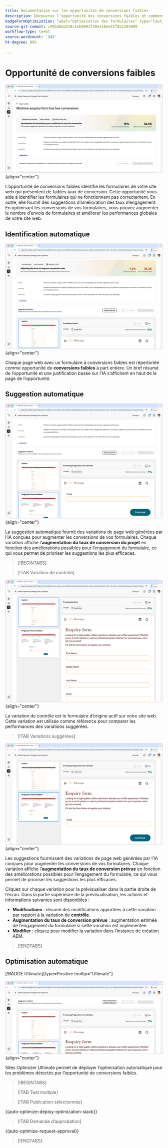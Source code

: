 ```yaml
---
title: Documentation sur les opportunités de conversions faibles
description: Découvrez l’opportunité des conversions faibles et comment l’utiliser pour améliorer l’engagement des formulaires sur votre site web.
badgeFormOptimization: label="Optimisation des formulaires" type="Caution" url="../../opportunity-types/form-optimization.md" tooltip="Optimisation des formulaires"
source-git-commit: c99bd0ab418c1eb0693f39ea16ee41f8a1263099
workflow-type: tm+mt
source-wordcount: '343'
ht-degree: 99%

---
```



# Opportunité de conversions faibles

![Opportunité de conversions faibles](./assets/low-conversions/hero.png){align="center"}

L’opportunité de conversions faibles identifie les formulaires de votre site web qui présentent de faibles taux de conversion. Cette opportunité vous aide à identifier les formulaires qui ne fonctionnent pas correctement. En outre, elle fournit des suggestions d’amélioration des taux d’engagement. En optimisant les conversions de vos formulaires, vous pouvez augmenter le nombre d’envois de formulaires et améliorer les performances globales de votre site web.

## Identification automatique

![Identification automatique des conversions faibles](./assets/low-conversions/auto-identify.png){align="center"}

Chaque page web avec un formulaire à conversions faibles est répertoriée comme opportunité de **conversions faibles** à part entière. Un bref résumé de l’opportunité et une justification basée sur l’IA s’affichent en haut de la page de l’opportunité.

## Suggestion automatique

![Suggestion automatique des conversions faibles](./assets/low-conversions/auto-suggest.png){align="center"}

La suggestion automatique fournit des variations de page web générées par l’IA conçues pour augmenter les conversions de vos formulaires. Chaque variation affiche l’**augmentation du taux de conversion du projet** en fonction des améliorations possibles pour l’engagement du formulaire, ce qui vous permet de prioriser les suggestions les plus efficaces.

>[!BEGINTABS]

>[!TAB Variation de contrôle]

![Variations de contrôle](./assets/low-conversions/control-variation.png){align="center"}

La variation de contrôle est le formulaire d’origine actif sur votre site web. Cette variation est utilisée comme référence pour comparer les performances des variations suggérées.

>[!TAB Variations suggérées]

![Variations suggérées](./assets/low-conversions/suggested-variations.png){align="center"}

Les suggestions fournissent des variations de page web générées par l’IA conçues pour augmenter les conversions de vos formulaires. Chaque variation affiche l’**augmentation du taux de conversion prévue** en fonction des améliorations possibles pour l’engagement du formulaire, ce qui vous permet de prioriser les suggestions les plus efficaces.

Cliquez sur chaque variation pour la prévisualiser dans la partie droite de l’écran. Dans la partie supérieure de la prévisualisation, les actions et informations suivantes sont disponibles :

* **Modifications** : résumé des modifications apportées à cette variation par rapport à la variation de **contrôle**.
* **Augmentation du taux de conversion prévue** : augmentation estimée de l’engagement du formulaire si cette variation est implémentée.
* **Modifier** : cliquez pour modifier la variation dans l’instance de création AEM.

>[!ENDTABS]

## Optimisation automatique

[!BADGE Ultimate]{type=Positive tooltip="Ultimate"}

![Optimisation automatique des conversions faibles](./assets/low-conversions/auto-optimize.png){align="center"}

Sites Optimizer Ultimate permet de déployer l’optimisation automatique pour les problèmes détectés par l’opportunité de conversions faibles.

>[!BEGINTABS]

>[!TAB Test multiple]


>[!TAB Publication sélectionnée]

{{auto-optimize-deploy-optimization-slack}}

>[!TAB Demande d’approbation]

{{auto-optimize-request-approval}}

>[!ENDTABS]
